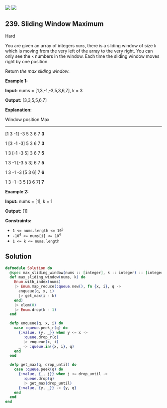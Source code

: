 [![](https://img.shields.io/github/stars/javadev/LeetCode-in-All?label=Stars&style=flat-square)](https://github.com/javadev/LeetCode-in-All)
[![](https://img.shields.io/github/forks/javadev/LeetCode-in-All?label=Fork%20me%20on%20GitHub%20&style=flat-square)](https://github.com/javadev/LeetCode-in-All/fork)

## 239\. Sliding Window Maximum

Hard

You are given an array of integers `nums`, there is a sliding window of size `k` which is moving from the very left of the array to the very right. You can only see the `k` numbers in the window. Each time the sliding window moves right by one position.

Return _the max sliding window_.

**Example 1:**

**Input:** nums = [1,3,-1,-3,5,3,6,7], k = 3

**Output:** [3,3,5,5,6,7]

**Explanation:** 

Window position Max 

--------------- ----- 

[1 3 -1] -3 5 3 6 7 **3** 

1 [3 -1 -3] 5 3 6 7 **3** 

1 3 [-1 -3 5] 3 6 7 **5** 

1 3 -1 [-3 5 3] 6 7 **5** 

1 3 -1 -3 [5 3 6] 7 **6** 

1 3 -1 -3 5 [3 6 7] **7**

**Example 2:**

**Input:** nums = [1], k = 1

**Output:** [1]

**Constraints:**

*   <code>1 <= nums.length <= 10<sup>5</sup></code>
*   <code>-10<sup>4</sup> <= nums[i] <= 10<sup>4</sup></code>
*   `1 <= k <= nums.length`

## Solution

```elixir
defmodule Solution do
  @spec max_sliding_window(nums :: [integer], k :: integer) :: [integer]
  def max_sliding_window(nums, k) do
    Enum.with_index(nums)
    |> Enum.map_reduce(:queue.new(), fn {x, i}, q ->
      enqueue(q, x, i)
      |> get_max(i - k)
    end)
    |> elem(0)
    |> Enum.drop(k - 1)
  end

  defp enqueue(q, x, i) do
    case :queue.peek_r(q) do
      {:value, {y, _}} when y <= x ->
        :queue.drop_r(q)
        |> enqueue(x, i)
      _ -> :queue.in({x, i}, q)
    end
  end

  defp get_max(q, drop_until) do
    case :queue.peek(q) do
      {:value, {_, j}} when j <= drop_until ->
        :queue.drop(q)
        |> get_max(drop_until)
      {:value, {y, _}} -> {y, q}
    end
  end
end
```